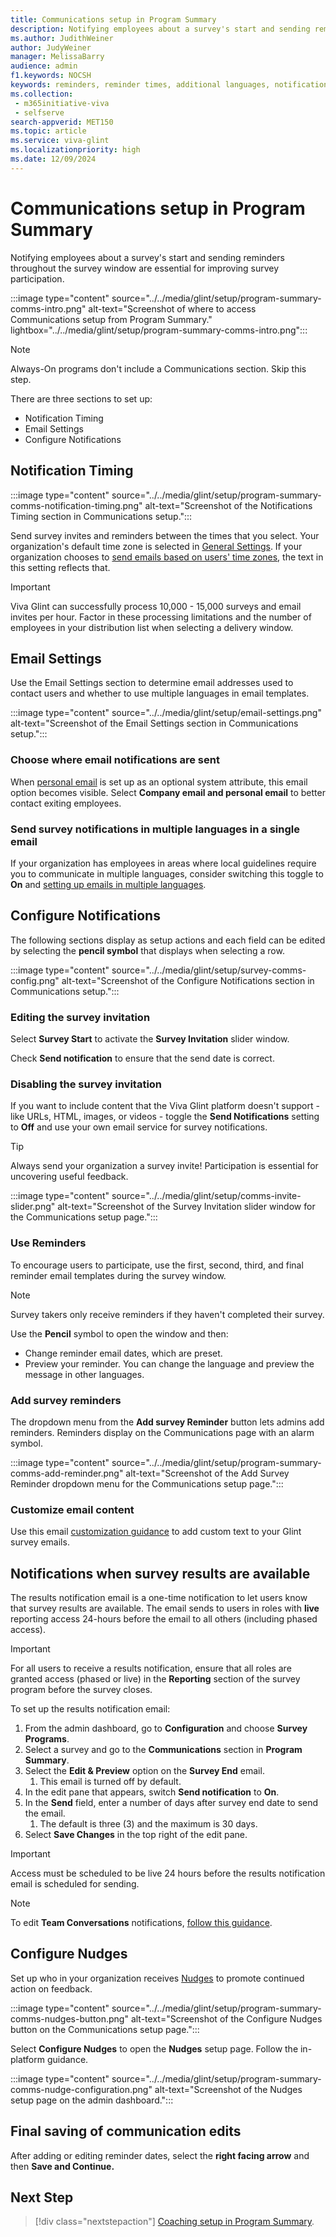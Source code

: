 ```yaml
---
title: Communications setup in Program Summary
description: Notifying employees about a survey's start and sending reminders throughout the survey window are essential for improving survey participation.
ms.author: JudithWeiner
author: JudyWeiner
manager: MelissaBarry
audience: admin
f1.keywords: NOCSH
keywords: reminders, reminder times, additional languages, notifications, survey invite, disable survey email, disable survey invite
ms.collection: 
 - m365initiative-viva
 - selfserve
search-appverid: MET150
ms.topic: article
ms.service: viva-glint
ms.localizationpriority: high
ms.date: 12/09/2024
---
```


# Communications setup in Program Summary

Notifying employees about a survey's start and sending reminders throughout the survey window are essential for improving survey participation. 

:::image type="content" source="../../media/glint/setup/program-summary-comms-intro.png" alt-text="Screenshot of where to access Communications setup from Program Summary." lightbox="../../media/glint/setup/program-summary-comms-intro.png":::

> [!NOTE]
> Always-On programs don't include a Communications section. Skip this step.

There are three sections to set up:

- Notification Timing
- Email Settings
- Configure Notifications

## Notification Timing

:::image type="content" source="../../media/glint/setup/program-summary-comms-notification-timing.png" alt-text="Screenshot of the Notifications Timing section in Communications setup.":::

Send survey invites and reminders between the times that you select. Your organization's default time zone is selected in [General Settings](manage-general-settings.md#company-information). If your organization chooses to [send emails based on users' time zones](time-zones.md), the text in this setting reflects that.

> [!IMPORTANT]
> Viva Glint can successfully process 10,000 - 15,000 surveys and email invites per hour. Factor in these processing limitations and the number of employees in your distribution list when selecting a delivery window.

## Email Settings

Use the Email Settings section to determine email addresses used to contact users and whether to use multiple languages in email templates.

:::image type="content" source="../../media/glint/setup/email-settings.png" alt-text="Screenshot of the Email Settings section in Communications setup.":::

### Choose where email notifications are sent

When [personal email](send-employee-attributes.md#optional-system-attributes) is set up as an optional system attribute, this email option becomes visible. Select **Company email and personal email** to better contact exiting employees.

### Send survey notifications in multiple languages in a single email

If your organization has employees in areas where local guidelines require you to communicate in multiple languages, consider switching this toggle to **On** and [setting up emails in multiple languages](multi-lang-emails.md).

## Configure Notifications

The following sections display as setup actions and each field can be edited by selecting the **pencil symbol** that displays when selecting a row.

:::image type="content" source="../../media/glint/setup/survey-comms-config.png" alt-text="Screenshot of the Configure Notifications section in Communications setup.":::

### Editing the survey invitation

Select **Survey Start** to activate the **Survey Invitation** slider window.

Check **Send notification** to ensure that the send date is correct.

### Disabling the survey invitation

If you want to include content that the Viva Glint platform doesn't support - like URLs, HTML, images, or  videos - toggle the **Send Notifications** setting to **Off** and use your own email service for survey notifications.

> [!TIP]
> Always send your organization a survey invite! Participation is essential for uncovering useful feedback.

:::image type="content" source="../../media/glint/setup/comms-invite-slider.png" alt-text="Screenshot of the Survey Invitation slider window for the Communications setup page.":::

### Use Reminders

To encourage users to participate, use the first, second, third, and final reminder email templates during the survey window.

> [!NOTE]
> Survey takers only receive reminders if they haven't completed their survey. 

Use the **Pencil** symbol to open the window and then:

- Change reminder email dates, which are preset.
- Preview your reminder. You can change the language and preview the message in other languages.

### Add survey reminders

The dropdown menu from the **Add survey Reminder** button lets admins add reminders. Reminders display on the Communications page with an alarm symbol.

:::image type="content" source="../../media/glint/setup/program-summary-comms-add-reminder.png" alt-text="Screenshot of the Add Survey Reminder dropdown menu for the Communications setup page.":::

### Customize email content

Use this email [customization guidance](email-content-customization.md) to add custom text to your Glint survey emails.

## Notifications when survey results are available

The results notification email is a one-time notification to let users know that survey results are available. The email sends to users in roles with **live** reporting access 24-hours before the email to all others (including phased access). 

> [!IMPORTANT]
> For all users to receive a results notification, ensure that all roles are granted access (phased or live) in the **Reporting** section of the survey program before the survey closes. 

To set up the results notification email:

1. From the admin dashboard, go to **Configuration** and choose **Survey Programs**.
1. Select a survey and go to the **Communications** section in **Program Summary**.
1. Select the **Edit & Preview** option on the **Survey End** email.
   1. This email is turned off by default.
1. In the edit pane that appears, switch **Send notification** to **On**.
2. In the **Send** field, enter a number of days after survey end date to send the email.
   1. The default is three (3) and the maximum is 30 days.
2. Select **Save Changes** in the top right of the edit pane.

> [!IMPORTANT]
> Access must be scheduled to be live 24 hours before the results notification email is scheduled for sending.

> [!NOTE]
> To edit **Team Conversations** notifications, [follow this guidance](/viva/glint/reports/team-conversations-administrator-setup).

## Configure Nudges

Set up who in your organization receives [Nudges](/viva/glint/communicate/communicate-with-nudges) to promote continued action on feedback. 

:::image type="content" source="../../media/glint/setup/program-summary-comms-nudges-button.png" alt-text="Screenshot of the Configure Nudges button on the Communications setup page.":::

Select **Configure Nudges** to open the **Nudges** setup page. Follow the in-platform guidance.

:::image type="content" source="../../media/glint/setup/program-summary-comms-nudge-configuration.png" alt-text="Screenshot of the Nudges setup page on the admin dashboard.":::

## Final saving of communication edits 

After adding or editing reminder dates, select the **right facing arrow** and then **Save and Continue.**

## Next Step

> [!div class="nextstepaction"]
> [Coaching setup in Program Summary](program-summary-coaching.md).
